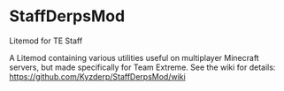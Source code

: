 # StaffDerpsMod
Litemod for TE Staff

A Litemod containing various utilities useful on multiplayer Minecraft servers, but made specifically for Team Extreme.
See the wiki for details: https://github.com/Kyzderp/StaffDerpsMod/wiki
